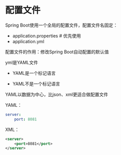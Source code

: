 # 配置文件

Spring Boot使用一个全局的配置文件，配置文件名固定：

- application.properties		# 优先使用
- application.yml

配置文件的作用：修改Spring Boot自动配置的默认值

yml是YAML文件

- YAML是一个标记语言

- YAML不是一个标记语言

YAML以数据为中心，比json、xml更适合做配置文件

YAML：

```yaml
server:
    port: 8081
```

XML：

```xml
<server>
	<port>8081</port>
</server>
```





